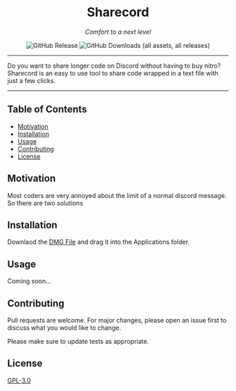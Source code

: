 <div align="center">
  
  # Sharecord 
  *Comfort to a next level*

  ![GitHub Release](https://img.shields.io/github/v/release/RaphyTwin/Sharecord?sort=date&display_name=release&style=for-the-badge)
  ![GitHub Downloads (all assets, all releases)](https://img.shields.io/github/downloads/RaphyTwin/Sharecord/total?style=for-the-badge)



</div>

---

Do you want to share longer code on Discord without having to buy nitro?
Sharecord is an easy to use tool to share code wrapped in a text file with just a few clicks.

---

## Table of Contents

- [Motivation](#motivation)
- [Installation](#installation)
- [Usage](#usage)
- [Contributing](#contributing)
- [License](#license)

## Motivation

Most coders are very annoyed about the limit of a normal discord message. So there are two solutions

## Installation

Downlaod the [DMG File]() and drag it into the Applications folder.

## Usage

Coming soon...

## Contributing

Pull requests are welcome. For major changes, please open an issue first
to discuss what you would like to change.

Please make sure to update tests as appropriate.

## License

[GPL-3.0](https://www.gnu.org/licenses/gpl-3.0.html)
